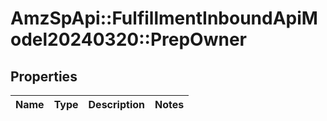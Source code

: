 # AmzSpApi::FulfillmentInboundApiModel20240320::PrepOwner

## Properties
Name | Type | Description | Notes
------------ | ------------- | ------------- | -------------

